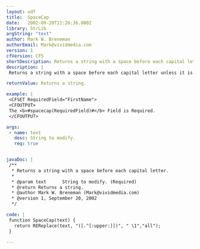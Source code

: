 ```yaml
---
layout: udf
title:  SpaceCap
date:   2002-09-20T11:26:36.000Z
library: StrLib
argString: "text"
author: Mark W. Breneman
authorEmail: Mark@vividmedia.com
version: 1
cfVersion: CF5
shortDescription: Returns a string with a space before each capital letter.
description: |
 Returns a string with a space before each capital letter unless it is the first letter in the string. Handy if you need output a field name like &quot;FirstName&quot;  in the format of &quot;First Name&quot;.

returnValue: Returns a string.

example: |
 <CFSET RequiredField="FirstName">
 <CFOUTPUT>
 The <b>#spacecap(RequiredField)#</b> Field is Required.
 </CFOUTPUT>

args:
 - name: text
   desc: String to modify.
   req: true


javaDoc: |
 /**
  * Returns a string with a space before each capital letter.
  * 
  * @param text      String to modify. (Required)
  * @return Returns a string. 
  * @author Mark W. Breneman (Mark@vividmedia.com) 
  * @version 1, September 20, 2002 
  */

code: |
 function SpaceCap(text) {
   return REReplace(text, "([.^[:upper:]])", " \1","all");
 }

---
```


